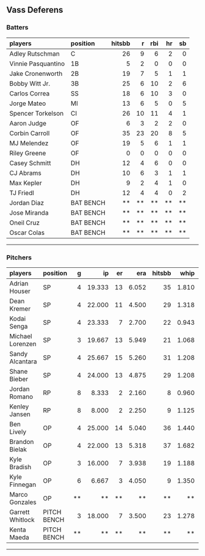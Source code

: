 ## Vass Deferens

### Batters

 
|players            |position  | hitsbb|  r| rbi| hr| sb| 
|:------------------|:---------|------:|--:|---:|--:|--:| 
|Adley Rutschman    |C         |     26|  9|   6|  2|  0| 
|Vinnie Pasquantino |1B        |      5|  2|   0|  0|  0| 
|Jake Cronenworth   |2B        |     19|  7|   5|  1|  1| 
|Bobby Witt Jr.     |3B        |     25|  6|  10|  2|  6| 
|Carlos Correa      |SS        |     18|  6|  10|  3|  0| 
|Jorge Mateo        |MI        |     13|  6|   5|  0|  5| 
|Spencer Torkelson  |CI        |     26| 10|  11|  4|  1| 
|Aaron Judge        |OF        |      6|  3|   2|  2|  0| 
|Corbin Carroll     |OF        |     35| 23|  20|  8|  5| 
|MJ Melendez        |OF        |     19|  5|   6|  1|  1| 
|Riley Greene       |OF        |      0|  0|   0|  0|  0| 
|Casey Schmitt      |DH        |     12|  4|   6|  0|  0| 
|CJ Abrams          |DH        |     10|  6|   3|  1|  1| 
|Max Kepler         |DH        |      9|  2|   4|  1|  0| 
|TJ Friedl          |DH        |     12|  4|   4|  0|  2| 
|Jordan Diaz        |BAT BENCH |     **| **|  **| **| **| 
|Jose Miranda       |BAT BENCH |     **| **|  **| **| **| 
|Oneil Cruz         |BAT BENCH |     **| **|  **| **| **| 
|Oscar Colas        |BAT BENCH |     **| **|  **| **| **| 


* * *

### Pitchers

 
|players          |position    |  g|     ip| er|   era| hitsbb|  whip| so|  w| sv| 
|:----------------|:-----------|--:|------:|--:|-----:|------:|-----:|--:|--:|--:| 
|Adrian Houser    |SP          |  4| 19.333| 13| 6.052|     35| 1.810| 10|  1|  0| 
|Dean Kremer      |SP          |  4| 22.000| 11| 4.500|     29| 1.318| 24|  3|  0| 
|Kodai Senga      |SP          |  4| 23.333|  7| 2.700|     22| 0.943| 26|  2|  0| 
|Michael Lorenzen |SP          |  3| 19.667| 13| 5.949|     21| 1.068| 12|  0|  0| 
|Sandy Alcantara  |SP          |  4| 25.667| 15| 5.260|     31| 1.208| 15|  0|  0| 
|Shane Bieber     |SP          |  4| 24.000| 13| 4.875|     29| 1.208| 20|  1|  0| 
|Jordan Romano    |RP          |  8|  8.333|  2| 2.160|      8| 0.960| 10|  0|  8| 
|Kenley Jansen    |RP          |  8|  8.000|  2| 2.250|      9| 1.125| 10|  1|  4| 
|Ben Lively       |OP          |  4| 25.000| 14| 5.040|     36| 1.440| 23|  2|  0| 
|Brandon Bielak   |OP          |  4| 22.000| 13| 5.318|     37| 1.682| 15|  2|  0| 
|Kyle Bradish     |OP          |  3| 16.000|  7| 3.938|     19| 1.188| 16|  0|  0| 
|Kyle Finnegan    |OP          |  6|  6.667|  3| 4.050|      9| 1.350|  8|  2|  0| 
|Marco Gonzales   |OP          | **|     **| **|    **|     **|    **| **| **| **| 
|Garrett Whitlock |PITCH BENCH |  3| 18.000|  7| 3.500|     23| 1.278| 18|  2|  0| 
|Kenta Maeda      |PITCH BENCH | **|     **| **|    **|     **|    **| **| **| **| 


* * *


